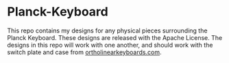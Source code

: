 # Planck-Keyboard
This repo contains my designs for any physical pieces surrounding the Planck Keyboard. These designs are released with the Apache License. The designs in this repo will work with one another, and should work with the switch plate and case from [ortholinearkeyboards.com](ortholinearkeyboards.com).

